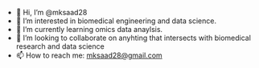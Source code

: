 - 👋 Hi, I’m @mksaad28
- 👀 I’m interested in biomedical engineering and data science.
- 🌱 I’m currently learning omics data anaylsis.
- 💞️ I’m looking to collaborate on anyhting that intersects with biomedical research and data science
- 📫 How to reach me: mksaad28@gmail.com

<!---
mksaad28/mksaad28 is a ✨ special ✨ repository because its `README.md` (this file) appears on your GitHub profile.
You can click the Preview link to take a look at your changes.
--->

